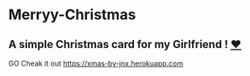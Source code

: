 # Merryy-Christmas
A simple Christmas card for my Girlfriend ! [❤](https://github.com/nayyyhaa)  
-------------------------------------------------------------------------------------------------------------------------------
GO Cheak it out <https://xmas-by-jnx.herokuapp.com>
